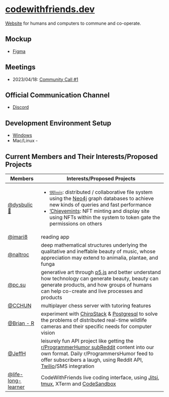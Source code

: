 # [codewithfriends.dev](//codewithfriends.dev)
[Website](//codewithfriends.dev) for humans and computers to commune and co-operate.

## Mockup

* [Figma](https://www.figma.com/file/g86E9GBhrhIHwN01ZZE8lF/Code-With-Friends-Front-Page?node-id=0-1&t=LPycYmpysE7xLxBC-0)

## Meetings

* 2023/04/18: [Community Call #1](meetings/2023-04-18:%20Community%20Call.md)

## Official Communication Channel

* [Discord](//discord.gg/uVgcDMtC)

## Development Environment Setup

* [Windows](setup-windows.md)
* Mac/Linux - 

## Current Members and Their Interests/Proposed Projects

|Members |Interests/Proposed Projects |
--- | --- |
|[@dysbulic 🐙](//discordapp.com/users/308430775684956161)|<ul><li>[𝔐𝔦̈𝔪𝔦𝔰](//mimisb.run): distributed / collaborative file system using the [Neo4j](//neo4j.com) graph databases to achieve new kinds of queries and fast performance</li><li>[’Chievemints](//chiev.es): NFT minting and display site using NFTs within the system to token gate the permissions on others</li></ul>|
|[@imari8](//discordapp.com/users/883139012544569416)|reading app|
|[@naltroc](//discordapp.com/users/568987914986455040)|deep mathematical structures underlying the qualitative and ineffable beauty of music, whose appreciation may extend to animalia, plantae, and funga|
|[@pc.su](//discordapp.com/users/704126768927342592)|generative art through [p5.js](//p5js.org) and better understand how technology can generate beauty, beauty can generate products, and how groups of humans can help co-create and live processes and products|
|[@CCHUN](//discordapp.com/users/628979858927779851)|multiplayer chess server with tutoring features|
|[@Brian - R](//discordapp.com/users/830490232599871529)|experiment with [ChirpStack](//chirpstack.io) & [Postgresql](//postgres.org) to solve the problems of distributed real-time wildlife cameras and their specific needs for computer vision|
|[@JeffH](//discordapp.com/users/286137835814125570)|leisurely fun API project like getting the [r/ProgrammerHumor subReddit](//reddit.com/r/ProgrammerHumor) content into our own format. Daily r/ProgrammersHumor feed to offer subscribers a laugh, using Reddit API, [Twilio](//twilio.com)/SMS integration|
|[@life-long-learner](//discordapp.com/users/827415572111032350)|CodeWithFriends live coding interface, using [Jitsi](//jitsi.org), [tmux](//github.com/tmux/tmux/wiki), XTerm and [CodeSandbox](//codesandbox.io)|
